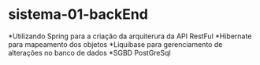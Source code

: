 # sistema-01-backEnd
*Utilizando Spring para a criação da arquiterura da API RestFul
*Hibernate para mapeamento dos objetos 
*Liquibase para gerenciamento de alterações no banco de dados
*SGBD PostGreSql

